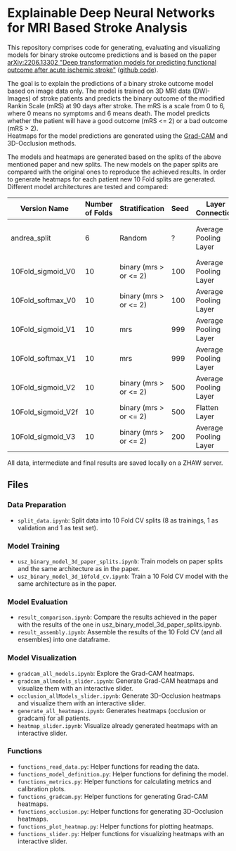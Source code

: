 # Explainable Deep Neural Networks for MRI Based Stroke Analysis

This repository comprises code for generating, evaluating and visualizing models for binary stroke outcome predictions and is based on the paper [arXiv:2206.13302 "Deep transformation models for predicting functional outcome after acute ischemic stroke"](https://arxiv.org/abs/2206.13302) ([github code](https://github.com/LucasKook/dtm-usz-stroke)).

The goal is to explain the predictions of a binary stroke outcome model based on image data only. The model is trained on 3D MRI data (DWI-Images) of stroke patients and predicts the binary outcome of the modified Rankin Scale (mRS) at 90 days after stroke. The mRS is a scale from 0 to 6, where 0 means no symptoms and 6 means death. The model predicts whether the patient will have a good outcome (mRS <= 2) or a bad outcome (mRS > 2).  
Heatmaps for the model predictions are generated using the [Grad-CAM](https://arxiv.org/abs/1610.02391) and 3D-Occlusion methods. 

The models and heatmaps are generated based on the splits of the above mentioned paper and new splits. The new models on the paper splits are compared with the original ones to reproduce the achieved results. In order to generate heatmaps for each patient new 10 Fold splits are generated. Different model architectures are tested and compared:

Version Name | Number of Folds | Stratification | Seed | Layer Connection | Activation Function | Number of Ensembles | Additional Information
--- | --- | --- | --- | --- | --- | --- | ---
andrea_split       | 6  | Random                 | ?   | Average Pooling Layer | sigmoid | 5  | same splits and training as in paper, only trained for split 6
10Fold_sigmoid_V0  | 10 | binary (mrs > or <= 2) | 100 | Average Pooling Layer | sigmoid | 5  | twice trained with different seeds
10Fold_softmax_V0  | 10 | binary (mrs > or <= 2) | 100 | Average Pooling Layer | softmax | 5  | same Folds as 10Fold_sigmoid_V0 
10Fold_sigmoid_V1  | 10 | mrs                    | 999 | Average Pooling Layer | sigmoid | 10 |
10Fold_softmax_V1  | 10 | mrs                    | 999 | Average Pooling Layer | softmax | 10 | same Folds as 10Fold_sigmoid_V1 
10Fold_sigmoid_V2  | 10 | binary (mrs > or <= 2) | 500 | Average Pooling Layer | sigmoid | 5  |
10Fold_sigmoid_V2f | 10 | binary (mrs > or <= 2) | 500 | Flatten Layer         | sigmoid | 5  | same Folds as 10Fold_sigmoid_V2 
10Fold_sigmoid_V3  | 10 | binary (mrs > or <= 2) | 200 | Average Pooling Layer | sigmoid | 5  | without TIA patients

All data, intermediate and final results are saved locally on a ZHAW server.

## Files

### Data Preparation

- `split_data.ipynb`: Split data into 10 Fold CV splits (8 as trainings, 1 as validation and 1 as test set).

### Model Training

- `usz_binary_model_3d_paper_splits.ipynb`: Train models on paper splits and the same architecture as in the paper.
- `usz_binary_model_3d_10fold_cv.ipynb`: Train a 10 Fold CV model with the same architecture as in the paper.

### Model Evaluation

- `result_comparison.ipynb`: Compare the results achieved in the paper with the results of the one in usz_binary_model_3d_paper_splits.ipynb.
- `result_assembly.ipynb`: Assemble the results of the 10 Fold CV (and all ensembles) into one dataframe.

### Model Visualization

- `gradcam_all_models.ipynb`: Explore the Grad-CAM heatmaps.
- `gradcam_allmodels_slider.ipynb`: Generate Grad-CAM heatmaps and visualize them with an interactive slider.
- `occlusion_allModels_slider.ipynb`: Generate 3D-Occlusion heatmaps and visualize them with an interactive slider.
- `generate_all_heatmaps.ipynb`: Generates heatmaps (occlusion or gradcam) for all patients.
- `heatmap_slider.ipynb`: Visualize already generated heatmaps with an interactive slider.

### Functions

- `functions_read_data.py`: Helper functions for reading the data.
- `functions_model_definition.py`: Helper functions for defining the model.
- `functions_metrics.py`: Helper functions for calculating metrics and calibration plots.
- `functions_gradcam.py`: Helper functions for generating Grad-CAM heatmaps.
- `functions_occlusion.py`: Helper functions for generating 3D-Occlusion heatmaps.
- `functions_plot_heatmap.py`: Helper functions for plotting heatmaps.
- `functions_slider.py`: Helper functions for visualizing heatmaps with an interactive slider.
